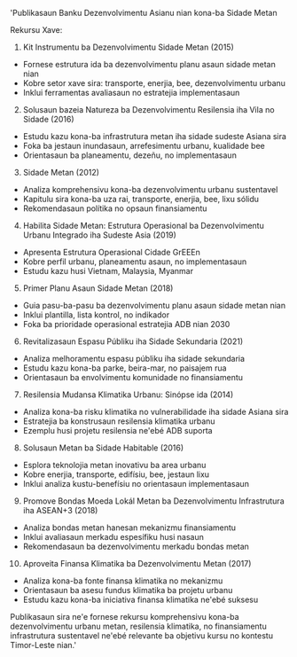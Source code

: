 'Publikasaun Banku Dezenvolvimentu Asianu nian kona-ba Sidade Metan

Rekursu Xave:

1. Kit Instrumentu ba Dezenvolvimentu Sidade Metan (2015)
- Fornese estrutura ida ba dezenvolvimentu planu asaun sidade metan nian
- Kobre setor xave sira: transporte, enerjia, bee, dezenvolvimentu urbanu
- Inklui ferramentas avaliasaun no estratejia implementasaun

2. Solusaun bazeia Natureza ba Dezenvolvimentu Resilensia iha Vila no Sidade (2016)
- Estudu kazu kona-ba infrastrutura metan iha sidade sudeste Asiana sira
- Foka ba jestaun inundasaun, arrefesimentu urbanu, kualidade bee
- Orientasaun ba planeamentu, dezeñu, no implementasaun

3. Sidade Metan (2012)
- Analiza komprehensivu kona-ba dezenvolvimentu urbanu sustentavel 
- Kapitulu sira kona-ba uza rai, transporte, enerjia, bee, lixu sólidu
- Rekomendasaun polítika no opsaun finansiamentu

4. Habilita Sidade Metan: Estrutura Operasional ba Dezenvolvimentu Urbanu Integrado iha Sudeste Asia (2019)
- Apresenta Estrutura Operasional Cidade GrEEEn 
- Kobre perfil urbanu, planeamentu asaun, no implementasaun
- Estudu kazu husi Vietnam, Malaysia, Myanmar

5. Primer Planu Asaun Sidade Metan (2018)
- Guia pasu-ba-pasu ba dezenvolvimentu planu asaun sidade metan nian
- Inklui plantilla, lista kontrol, no indikador 
- Foka ba prioridade operasional estratejia ADB nian 2030

6. Revitalizasaun Espasu Públiku iha Sidade Sekundaria (2021)
- Analiza melhoramentu espasu públiku iha sidade sekundaria
- Estudu kazu kona-ba parke, beira-mar, no paisajem rua
- Orientasaun ba envolvimentu komunidade no finansiamentu

7. Resilensia Mudansa Klimatika Urbanu: Sinópse ida (2014)
- Analiza kona-ba risku klimatika no vulnerabilidade iha sidade Asiana sira
- Estratejia ba konstrusaun resilensia klimatika urbanu
- Ezemplu husi projetu resilensia ne'ebé ADB suporta

8. Solusaun Metan ba Sidade Habitable (2016)
- Esplora teknolojia metan inovativu ba area urbanu 
- Kobre enerjia, transporte, edifísiu, bee, jestaun lixu
- Inklui analiza kustu-benefísiu no orientasaun implementasaun

9. Promove Bondas Moeda Lokál Metan ba Dezenvolvimentu Infrastrutura iha ASEAN+3 (2018)
- Analiza bondas metan hanesan mekanizmu finansiamentu
- Inklui avaliasaun merkadu espesífiku husi nasaun
- Rekomendasaun ba dezenvolvimentu merkadu bondas metan

10. Aproveita Finansa Klimatika ba Dezenvolvimentu Metan (2017)
- Analiza kona-ba fonte finansa klimatika no mekanizmu
- Orientasaun ba asesu fundus klimatika ba projetu urbanu
- Estudu kazu kona-ba iniciativa finansa klimatika ne'ebé suksesu

Publikasaun sira ne'e fornese rekursu komprehensivu kona-ba dezenvolvimentu urbanu metan, resilensia klimatika, no finansiamentu infrastrutura sustentavel ne'ebé relevante ba objetivu kursu no kontestu Timor-Leste nian.'